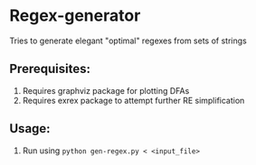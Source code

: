 # Regex-generator

Tries to generate elegant "optimal" regexes from sets of strings

## Prerequisites: 

1. Requires graphviz package for plotting DFAs
2. Requires exrex package to attempt further RE simplification

## Usage: 

1. Run using ```python gen-regex.py < <input_file>```
